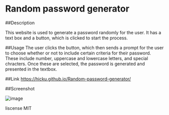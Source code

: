 # Random password generator

##Description

This website is used to generate a password randomly for the user. It has a text box and a button, which is clicked to start the process. 

##Usage
The user clicks the button, which then sends a prompt for the user to choose whether or not to include certain criteria for their password. These include number, uppercase and lowercase letters, and special chracters. Once these are selected, the password is generated and presented in the textbox.

##Link
https://hicku.github.io/Random-password-generator/

##Screenshot

![image](https://user-images.githubusercontent.com/113357349/219435891-86a3d0ad-1d86-4aa4-aa74-f37435b9a7a4.png)


liscense
MIT
